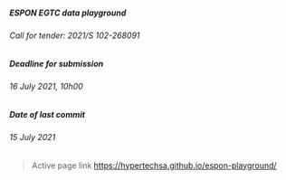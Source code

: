 ##### ESPON EGTC data playground <br>
###### Call for tender: 2021/S 102-268091

##### Deadline for submission <br>
###### 16 July 2021, 10h00

##### Date of last commit <br>
###### 15 July 2021



> Active page link
> https://hypertechsa.github.io/espon-playground/
